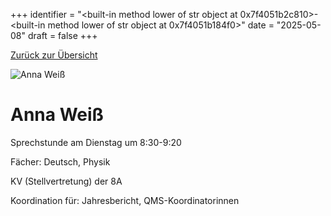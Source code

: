 
+++
identifier = "<built-in method lower of str object at 0x7f4051b2c810>-<built-in method lower of str object at 0x7f4051b184f0>"
date = "2025-05-08"
draft = false
+++

 [Zurück zur Übersicht](/schule/personen/)

<div class="row">
<div class="column">
<img src="/images/personal/Weiß.jpg" alt="Anna Weiß"> 
</div>
<div class="column">

# Anna Weiß

Sprechstunde am Dienstag um 8:30-9:20

Fächer: Deutsch,  Physik



KV (Stellvertretung) der 8A







Koordination für: Jahresbericht, QMS-Koordinatorinnen

</div>
</div> 

